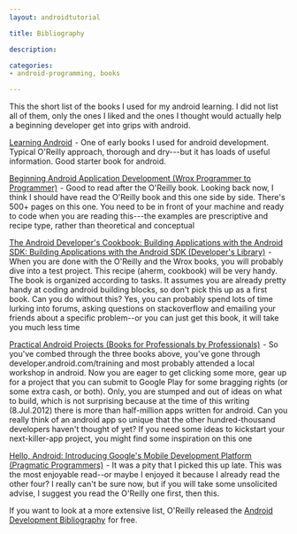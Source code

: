 ```yaml
---
layout: androidtutorial

title: Bibliography

description:

categories:
- android-programming, books

---
```



This the short list of the books I used for my android learning. I did not list all of them, only the ones I liked and the ones I thought would actually help a beginning developer get into grips with android. 

<a href="http://www.amazon.com/gp/product/1449390501/ref=as_li_tf_tl?ie=UTF8&camp=1789&creative=9325&creativeASIN=1449390501&linkCode=as2&tag=thelogboxcom-20">Learning Android</a><img src="http://www.assoc-amazon.com/e/ir?t=thelogboxcom-20&l=as2&o=1&a=1449390501" width="1" height="1" border="0" alt="" style="border:none !important; margin:0px !important;" /> - One of early books I used for android development. Typical O'Reilly approach, thorough and dry---but it has loads of useful information. Good starter book for android. 

<a href="http://www.amazon.com/gp/product/1118017110/ref=as_li_tf_tl?ie=UTF8&camp=1789&creative=9325&creativeASIN=1118017110&linkCode=as2&tag=thelogboxcom-20">Beginning Android Application Development (Wrox Programmer to Programmer)</a><img src="http://www.assoc-amazon.com/e/ir?t=thelogboxcom-20&l=as2&o=1&a=1118017110" width="1" height="1" border="0" alt="" style="border:none !important; margin:0px !important;" /> - Good to read after the O'Reilly book. Looking back now, I think I should have read the O'Reilly book and this one side by side. There's 500+ pages on this one. You need to be in front of your machine and ready to code when you are reading this---the examples are prescriptive and recipe type, rather than theoretical and conceptual

<a href="http://www.amazon.com/gp/product/0321741234/ref=as_li_tf_tl?ie=UTF8&camp=1789&creative=9325&creativeASIN=0321741234&linkCode=as2&tag=thelogboxcom-20">The Android Developer's Cookbook: Building Applications with the Android SDK: Building Applications with the Android SDK (Developer's Library)</a><img src="http://www.assoc-amazon.com/e/ir?t=thelogboxcom-20&l=as2&o=1&a=0321741234" width="1" height="1" border="0" alt="" style="border:none !important; margin:0px !important;" /> - When you are done with the O'Reilly and the Wrox books, you will probably dive into a test project. This recipe (aherm, cookbook) will be very handy. The book is organized according to tasks. It assumes you are already pretty handy at coding android building blocks, so don't pick this up as a first book. Can you do without this? Yes, you can probably spend lots of time lurking into forums, asking questions on stackoverflow and emailing your friends about a specific problem--or you can just get this book, it will take you much less time

<a href="http://www.amazon.com/gp/product/1430232439/ref=as_li_tf_tl?ie=UTF8&camp=1789&creative=9325&creativeASIN=1430232439&linkCode=as2&tag=thelogboxcom-20">Practical Android Projects (Books for Professionals by Professionals)</a><img src="http://www.assoc-amazon.com/e/ir?t=thelogboxcom-20&l=as2&o=1&a=1430232439" width="1" height="1" border="0" alt="" style="border:none !important; margin:0px !important;" /> - So you've combed through the three books above, you've gone through developer.android.com/training and most probably attended a local workshop in android. Now you are eager to get clicking some more, gear up for a project that you can submit to Google Play for some bragging rights (or some extra cash, or both). Only, you are stumped and out of ideas on what to build, which is not surprising because at the time of this writing (8.Jul.2012) there is more than half-million apps written for android. Can you really think of an android app so unique that the other hundred-thousand developers haven't thought of yet? If you need some ideas to kickstart your next-killer-app project, you might find some inspiration on this one

<a href="http://www.amazon.com/gp/product/1934356565/ref=as_li_tf_tl?ie=UTF8&camp=1789&creative=9325&creativeASIN=1934356565&linkCode=as2&tag=thelogboxcom-20">Hello, Android: Introducing Google's Mobile Development Platform (Pragmatic Programmers)</a><img src="http://www.assoc-amazon.com/e/ir?t=thelogboxcom-20&l=as2&o=1&a=1934356565" width="1" height="1" border="0" alt="" style="border:none !important; margin:0px !important;" /> - It was a pity that I picked this up late. This was the most enjoyable read--or maybe I enjoyed it because I already read the other four? I really can't be sure now, but if you will take some unsolicited advise, I suggest you read the O'Reilly one first, then this. 

If you want to look at a more extensive list, O'Reilly released the <a href="http://www.amazon.com/gp/product/B005GMR9S8/ref=as_li_tf_tl?ie=UTF8&camp=1789&creative=9325&creativeASIN=B005GMR9S8&linkCode=as2&tag=thelogboxcom-20">Android Development Bibliography</a><img src="http://www.assoc-amazon.com/e/ir?t=thelogboxcom-20&l=as2&o=1&a=B005GMR9S8" width="1" height="1" border="0" alt="" style="border:none !important; margin:0px !important;" /> for free. 





